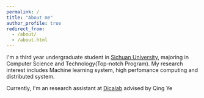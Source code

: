 ```yaml
---
permalink: /
title: "About me"
author_profile: true
redirect_from: 
  - /about/
  - /about.html
---
```


I'm a third year undergraduate student in [Sichuan University](https://www.scu.edu.cn/), majoring in Computer Science and Technology(Top-notch Program). My research interest includes Machine learning system, high perfomance computing and distributed system. 

Currently, I'm an research assistant at [Dicalab](http://www.dicalab.cn/)  advised by Qing Ye
